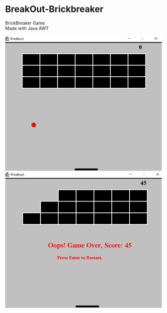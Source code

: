 # BreakOut-Brickbreaker
BrickBreaker Game <br>
Made with Java AWT

<img src="op1.png">
<img src="op2.png">         
         
